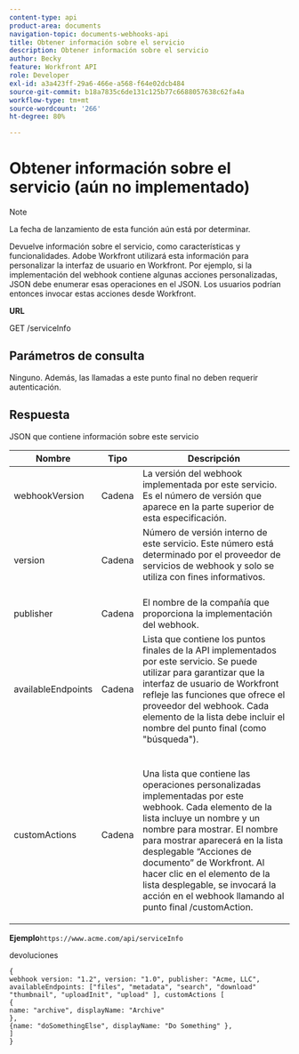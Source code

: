 ```yaml
---
content-type: api
product-area: documents
navigation-topic: documents-webhooks-api
title: Obtener información sobre el servicio
description: Obtener información sobre el servicio
author: Becky
feature: Workfront API
role: Developer
exl-id: a3a423ff-29a6-466e-a568-f64e02dcb484
source-git-commit: b18a7835c6de131c125b77c6688057638c62fa4a
workflow-type: tm+mt
source-wordcount: '266'
ht-degree: 80%

---
```



# Obtener información sobre el servicio (aún no implementado)

>[!NOTE]
>
>La fecha de lanzamiento de esta función aún está por determinar.

Devuelve información sobre el servicio, como características y funcionalidades. Adobe Workfront utilizará esta información para personalizar la interfaz de usuario en Workfront. Por ejemplo, si la implementación del webhook contiene algunas acciones personalizadas, JSON debe enumerar esas operaciones en el JSON. Los usuarios podrían entonces invocar estas acciones desde Workfront.

**URL**

GET /serviceInfo

## Parámetros de consulta

Ninguno. Además, las llamadas a este punto final no deben requerir autenticación.

## Respuesta

JSON que contiene información sobre este servicio

<table style="table-layout:auto"> 
 <col> 
 <col> 
 <col> 
 <thead> 
  <tr> 
   <th>Nombre</th> 
   <th>Tipo</th> 
   <th>Descripción</th> 
  </tr> 
 </thead> 
 <tbody> 
  <tr> 
   <td>webhookVersion </td> 
   <td>Cadena</td> 
   <td>La versión del webhook implementada por este servicio. Es el número de versión que aparece en la parte superior de esta especificación.</td> 
  </tr> 
  <tr> 
   <td>version</td> 
   <td>Cadena</td> 
   <td>Número de versión interno de este servicio. Este número está determinado por el proveedor de servicios de webhook y solo se utiliza con fines informativos.<br><br></td> 
  </tr> 
  <tr> 
   <td>publisher</td> 
   <td>Cadena</td> 
   <td>El nombre de la compañía que proporciona la implementación del webhook.</td> 
  </tr> 
  <tr> 
   <td>availableEndpoints</td> 
   <td>Cadena</td> 
   <td>Lista que contiene los puntos finales de la API implementados por este servicio. Se puede utilizar para garantizar que la interfaz de usuario de Workfront refleje las funciones que ofrece el proveedor del webhook. Cada elemento de la lista debe incluir el nombre del punto final (como "búsqueda").</td> 
  </tr> 
  <tr> 
   <td>customActions </td> 
   <td>Cadena</td> 
   <td>  <p>Una lista que contiene las operaciones personalizadas implementadas por este webhook. Cada elemento de la lista incluye un nombre y un nombre para mostrar. El nombre para mostrar aparecerá en la lista desplegable “Acciones de documento” de Workfront. Al hacer clic en el elemento de la lista desplegable, se invocará la acción en el webhook llamando al punto final /customAction.</p></td> 
  </tr> 
 </tbody> 
</table>

**Ejemplo**`https://www.acme.com/api/serviceInfo`

devoluciones

```
{
webhook version: "1.2", version: "1.0", publisher: "Acme, LLC", availableEndpoints: ["files", "metadata", "search", "download"
"thumbnail", "uploadInit", "upload" ], customActions [
{
name: "archive", displayName: "Archive" 
}, 
{name: "doSomethingElse", displayName: "Do Something" }, 
] 
}
```
